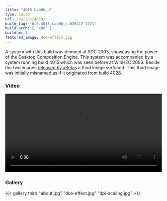 ```yaml
---
title: "4018.Lab06_n"
type: build
url: /builds/4018/
build_tag: "6.0.4018.Lab06_n.030417-1721"
build_arch: [ "x86" ]
build_m: 5
featured_image: dce-effect.jpg
---
```


A system with this build was demoed at PDC 2003, showcasing the power of the Desktop Composition Engine. This system was accompanied by a system running build 4015 which was seen before at WinHEC 2003. Beside the two images [released by xBetas](https://web.archive.org/web/20031202161327/http://pdc.xbetas.com/content.php?page=aerodcedemo) a third image surfaced. This third image was initially misnamed as if it originated from build 4028.

### Video

<video width="100%" preload="metadata" controls="controls">
  <source type="video/mp4" src="lh4018demo.mp4" />
  <a href="lh4018demo.mp4">Download video</a>
</video>

### Gallery

{{< gallery third "about.jpg" "dce-effect.jpg" "dpi-scaling.jpg" >}}